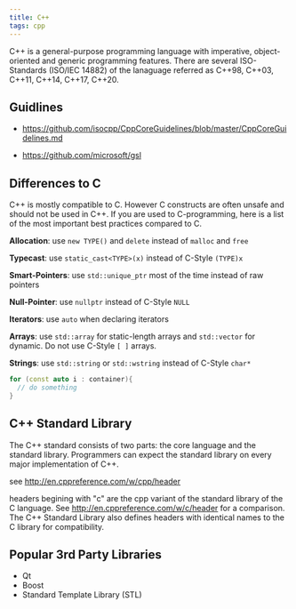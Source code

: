 ```yaml
---
title: C++
tags: cpp
---
```


C++ is a general-purpose programming language with imperative, object-oriented and generic programming features.
There are several ISO-Standards (ISO/IEC 14882) of the lanaguage referred as C++98, C++03, C++11, C++14, C++17, C++20.

## Guidlines

* https://github.com/isocpp/CppCoreGuidelines/blob/master/CppCoreGuidelines.md

* https://github.com/microsoft/gsl



## Differences to C
C++ is mostly compatible to C. However C constructs are often unsafe and should not be used in C++.
If you are used to C-programming, here is a list of the most important best practices compared to C.

**Allocation**: use `new TYPE()` and `delete` instead of `malloc` and `free` 

**Typecast**: use `static_cast<TYPE>(x)` instead of C-Style `(TYPE)x`

**Smart-Pointers**: use `std::unique_ptr` most of the time instead of raw pointers

**Null-Pointer**: use `nullptr` instead of C-Style `NULL`

**Iterators**: use `auto` when declaring iterators

**Arrays**: use `std::array` for static-length arrays and `std::vector` for dynamic. Do not use C-Style `[ ]` arrays.

**Strings**: use `std::string` or `std::wstring` instead of C-Style `char*`




```c++
for (const auto i : container){
  // do something
}
```


## C++ Standard Library
The C++ standard consists of two parts: the core language and the standard library. Programmers can expect the standard library on every major implementation of C++.


see http://en.cppreference.com/w/cpp/header

headers begining with "c" are the cpp variant of the standard library of the C language. 
See http://en.cppreference.com/w/c/header for a comparison. The C++ Standard Library also defines headers with identical names to the C library for compatibility. 


## Popular 3rd Party Libraries
* Qt
* Boost
* Standard Template Library (STL)




